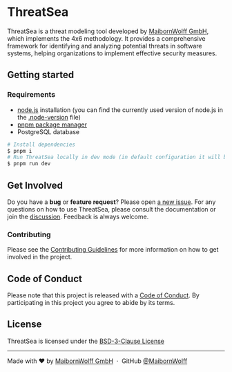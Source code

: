 # ThreatSea

ThreatSea is a threat modeling tool developed by [MaibornWolff GmbH](https://www.maibornwolff.de/en), which implements the 4x6 methodology.
It provides a comprehensive framework for identifying and analyzing potential threats in software systems, helping organizations to implement effective security measures.

## Getting started

### Requirements

- [node.js](https://nodejs.org/) installation (you can find the currently used version of node.js in the [.node-version](.node-version) file)
- [pnpm package manager](https://pnpm.io/)
- PostgreSQL database

```bash
# Install dependencies
$ pnpm i
# Run ThreatSea locally in dev mode (in default configuration it will be served at http://localhost:3000)
$ pnpm run dev
```

## Get Involved

Do you have a **bug** or **feature request**? Please open [a new issue](https://github.com/MaibornWolff/ThreatSea/issues/new).
For any questions on how to use ThreatSea, please consult the documentation or join the [discussion](https://github.com/MaibornWolff/ThreatSea/discussions).
Feedback is always welcome.

### Contributing

Please see the [Contributing Guidelines](CONTRIBUTING.md) for more information on how to get involved in the project.

## Code of Conduct

Please note that this project is released with a [Code of Conduct](CODE_OF_CONDUCT.md). By participating in this project you agree to abide by its terms.

## License

ThreatSea is licensed under the [BSD-3-Clause License](LICENSE)

---

Made with ❤ by [MaibornWolff GmbH](https://www.maibornwolff.de/en) &nbsp;&middot;&nbsp; GitHub [@MaibornWolff](https://github.com/maibornwolff)
